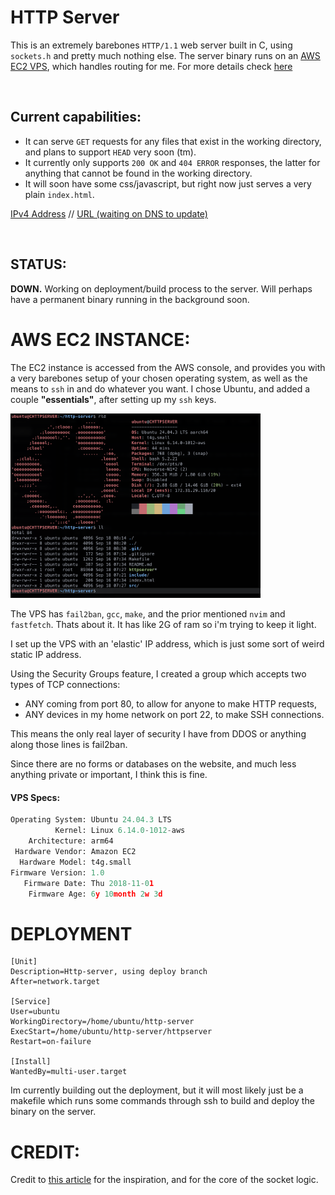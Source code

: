 # HTTP Server

This is an extremely barebones `HTTP/1.1` web server built in C, using `sockets.h` and pretty much nothing else. 
The server binary runs on an [AWS EC2 VPS](https://aws.amazon.com/ec2/), which handles routing for me. For more details check [here](#aws-ec2-instance)

<br>

## Current capabilities:
- It can serve `GET` requests for any files that exist in the working directory, and plans to support `HEAD` very soon (tm).
- It currently only supports `200 OK` and `404 ERROR` responses, the latter for anything that cannot be found in the working directory.
- It will soon have some css/javascript, but right now just serves a very plain `index.html`.

[IPv4 Address](http://3.105.0.153/)  // 
[URL (waiting on DNS to update)](http://lmeldrum.dev)

<br>

## STATUS:  
**DOWN.** Working on deployment/build process to the server. Will perhaps have a permanent binary running in the background soon.
​​
<br>

# AWS EC2 INSTANCE:
The EC2 instance is accessed from the AWS console, and provides you with a very barebones setup of your chosen operating system, as well as the means to `ssh` in and do whatever you want. I chose Ubuntu, and added a couple **"essentials"**, after setting up my `ssh` keys.

<img src="resources/ec2-ssh.png" alt="ssh into the terminal showing neofetch" width="400">

The VPS has `fail2ban`, `gcc`, `make`, and the prior mentioned `nvim` and `fastfetch`. Thats about it. It has like 2G of ram so i'm trying to keep it light.

I set up the VPS with an 'elastic' IP address, which is just some sort of weird static IP address. 

Using the Security Groups feature, I created a group which accepts two types of TCP connections:
- ANY coming from port 80, to allow for anyone to make HTTP requests,
- ANY devices in my home network on port 22, to make SSH connections.

This means the only real layer of security I have from DDOS or anything along those lines is fail2ban. 

Since there are no forms or databases on the website, and much less anything private or important, I think this is fine.

#### VPS Specs:

```python
Operating System: Ubuntu 24.04.3 LTS
          Kernel: Linux 6.14.0-1012-aws
    Architecture: arm64
 Hardware Vendor: Amazon EC2
  Hardware Model: t4g.small
Firmware Version: 1.0
   Firmware Date: Thu 2018-11-01
    Firmware Age: 6y 10month 2w 3d
```

# DEPLOYMENT

```systemd
[Unit]
Description=Http-server, using deploy branch
After=network.target

[Service]
User=ubuntu
WorkingDirectory=/home/ubuntu/http-server
ExecStart=/home/ubuntu/http-server/httpserver
Restart=on-failure

[Install]
WantedBy=multi-user.target
```


Im currently building out the deployment, but it will most likely just be a makefile which runs some commands through ssh to build and deploy the binary on the server.

# CREDIT:
Credit to [this article](https://dev.to/jeffreythecoder/how-i-built-a-simple-http-server-from-scratch-using-c-739) for the inspiration, and for the core of the socket logic.
